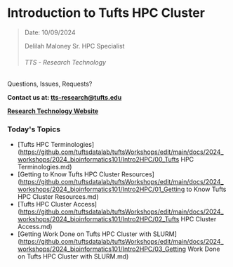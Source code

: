 # Introduction to Tufts HPC Cluster



>Date: 10/09/2024
>
>Delilah Maloney
>Sr. HPC Specialist
>
>###### TTS - Research Technology



Questions, Issues, Requests? 

**Contact us at: tts-research@tufts.edu**

**[Research Technology Website](https://it.tufts.edu/researchtechnology.tufts.edu)**


### Today's Topics
- [Tufts HPC Terminologies](https://github.com/tuftsdatalab/tuftsWorkshops/edit/main/docs/2024_workshops/2024_bioinformatics101/Intro2HPC/00_Tufts HPC Terminologies.md)
- [Getting to Know Tufts HPC Cluster Resources](https://github.com/tuftsdatalab/tuftsWorkshops/edit/main/docs/2024_workshops/2024_bioinformatics101/Intro2HPC/01_Getting to Know Tufts HPC Cluster Resources.md)
- [Tufts HPC Cluster Access](https://github.com/tuftsdatalab/tuftsWorkshops/edit/main/docs/2024_workshops/2024_bioinformatics101/Intro2HPC/02_Tufts HPC Cluster Access.md)
- [Getting Work Done on Tufts HPC Cluster with SLURM](https://github.com/tuftsdatalab/tuftsWorkshops/edit/main/docs/2024_workshops/2024_bioinformatics101/Intro2HPC/03_Getting Work Done on Tufts HPC Cluster with SLURM.md)

